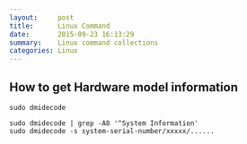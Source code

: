 ```yaml
---
layout:     post
title:      Linux Command
date:       2015-09-23 16:13:29
summary:    Linux command collections
categories: Linux
---
```

## How to get Hardware model information

```
sudo dmidecode 

sudo dmidecode | grep -A8 '^System Information'
sudo dmidecode -s system-serial-number/xxxxx/......
```